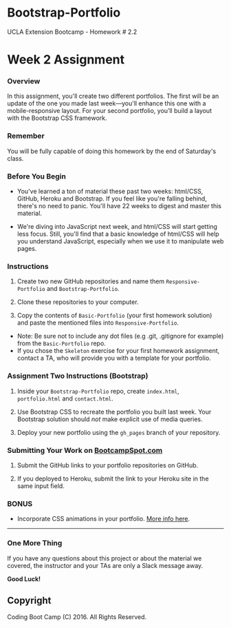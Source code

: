 # Bootstrap-Portfolio
UCLA Extension Bootcamp - Homework # 2.2
# Week 2 Assignment

### Overview
In this assignment, you'll create two different portfolios. The first will be an update of the one you made last week&mdash;you'll enhance this one with a mobile-responsive layout. For your second portfolio, you’ll build a layout with the Bootstrap CSS framework.


### Remember

You will be fully capable of doing this homework by the end of Saturday's class.

### Before You Begin

* You've learned a ton of material these past two weeks: html/CSS, GitHub, Heroku and Bootstrap. If you feel like you're falling behind, there's no need to panic. You'll have 22 weeks to digest and master this material.

* We're diving into JavaScript next week, and html/CSS will start getting less focus. Still, you'll find that a basic knowledge of html/CSS will help you understand JavaScript, especially when we use it to manipulate web pages.


### Instructions

1. Create two new GitHub repositories and name them `Responsive-Portfolio` and `Bootstrap-Portfolio`.

2. Clone these repositories to your computer.

3. Copy the contents of `Basic-Portfolio` (your first homework solution) and paste the mentioned files into `Responsive-Portfolio`.
  * Note: Be sure not to include any dot files (e.g .git, .gitignore for example) from the `Basic-Portfolio` repo.
  * If you chose the `Skeleton` exercise for your first homework assignment, contact a TA, who will provide you with a template for your portfolio.


### Assignment Two Instructions (Bootstrap)

1. Inside your `Bootstrap-Portfolio` repo, create `index.html`, `portfolio.html` and `contact.html`.

2. Use Bootstrap CSS to recreate the portfolio you built last week. Your Bootstrap solution should *not* make explicit use of media queries.

3. Deploy your new portfolio using the `gh_pages` branch of your repository.

### Submitting Your Work on [BootcampSpot.com](http://bootcampspot.com/)

1. Submit the GitHub links to your portfolio repositories on GitHub.

2. If you deployed to Heroku, submit the link to your Heroku site in the same input field.


### BONUS

* Incorporate CSS animations in your portfolio. [More info here](http://www.w3schools.com/css/css3_animations.asp).

-------
### One More Thing
If you have any questions about this project or about the material we covered, the instructor and your TAs are only a Slack message away.

**Good Luck!**

## Copyright
Coding Boot Camp (C) 2016. All Rights Reserved.
